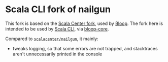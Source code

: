 # Scala CLI fork of nailgun

This fork is based on the [Scala Center fork](https://github.com/scalacenter/nailgun), used by [Bloop](https://github.com/scalacenter/bloop). The fork here is intended to be used by [Scala CLI](https://github.com/VirtusLab/scala-cli), via
[bloop-core](https://github.com/scala-cli/bloop-core).

Compared to [`scalacenter/nailgun`](https://github.com/scalacenter/nailgun), it mainly:
- tweaks logging, so that some errors are not trapped, and stacktraces aren't unnecessarily printed in the console
